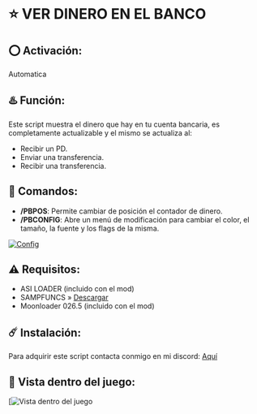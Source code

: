 # ⭐ VER DINERO EN EL BANCO

## ⭕ Activación:
Automatica

## ♨️ Función:
Este script muestra el dinero que hay en tu cuenta bancaria, es completamente actualizable y el mismo se actualiza al:
- Recibir un PD.
- Enviar una transferencia.
- Recibir una transferencia.

## 👾 Comandos:
- **/PBPOS**: Permite cambiar de posición el contador de dinero.
- **/PBCONFIG**: Abre un menú de modificación para cambiar el color, el tamaño, la fuente y los flags de la misma.

[![Config](https://github.com/0x73616D/Ver-Dinero-En-El-Banco/assets/94794277/17ee0ef7-c06b-4e11-8643-ac3f9e404b5d)](https://discord.com/users/717764929113030756)

## ⚠️ Requisitos:
- ASI LOADER (incluido con el mod)
- SAMPFUNCS » [Descargar](https://www.blast.hk/attachments/22939/)
- Moonloader 026.5 (incluido con el mod)

## ☄️ Instalación:
Para adquirir este script contacta conmigo en mi discord: [Aquí](https://discord.com/users/717764929113030756)

## 👀 Vista dentro del juego:
[![Vista dentro del juego](https://github.com/0x73616D/Ver-Dinero-En-El-Banco/assets/94794277/de2f6448-fa88-4ba7-9f40-c46a20a1a50d)
